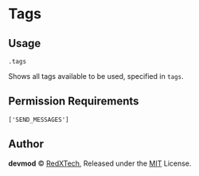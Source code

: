 # Tags

## Usage
`.tags`

Shows all tags available to be used, specified in `tags`.

## Permission Requirements
`['SEND_MESSAGES']`

## Author
**devmod** © [RedXTech](https://github.com/redxtech), Released under the [MIT](../LICENSE.md) License.
